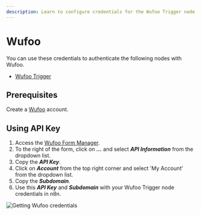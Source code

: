```yaml
---
description: Learn to configure credentials for the Wufoo Trigger node in n8n
---
```


# Wufoo

You can use these credentials to authenticate the following nodes with Wufoo.
- [Wufoo Trigger](../../nodes-library/trigger-nodes/WufooTrigger/README.md)

## Prerequisites

Create a [Wufoo](https://wufoo.com) account.

## Using API Key

1. Access the [Wufoo Form Manager](https://app.wufoo.com/#/form-manager).
2. To the right of the form, click on ***...*** and select ***API Information*** from the dropdown list.
3. Copy the ***API Key***.
4. Click on ***Account***  from the top right corner and select 'My Account' from the dropdown list.
5. Copy the ***Subdomain***.
6. Use this ***API Key*** and ***Subdomain*** with your Wufoo Trigger node credentials in n8n.

![Getting Wufoo credentials](./using-api-key.gif)